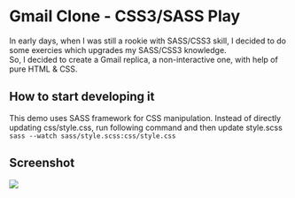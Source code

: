 # Gmail Clone - CSS3/SASS Play
In early days, when I was still a rookie with SASS/CSS3 skill, I decided to do some exercies which upgrades my SASS/CSS3 knowledge.  
So, I decided to create a Gmail replica, a non-interactive one, with help of pure HTML & CSS.  

## How to start developing it
This demo uses SASS framework for CSS manipulation. Instead of directly updating css/style.css, run following command and then update style.scss  
	`sass --watch sass/style.scss:css/style.css`

## Screenshot
![](../master/screenshots/gmailclone.png)